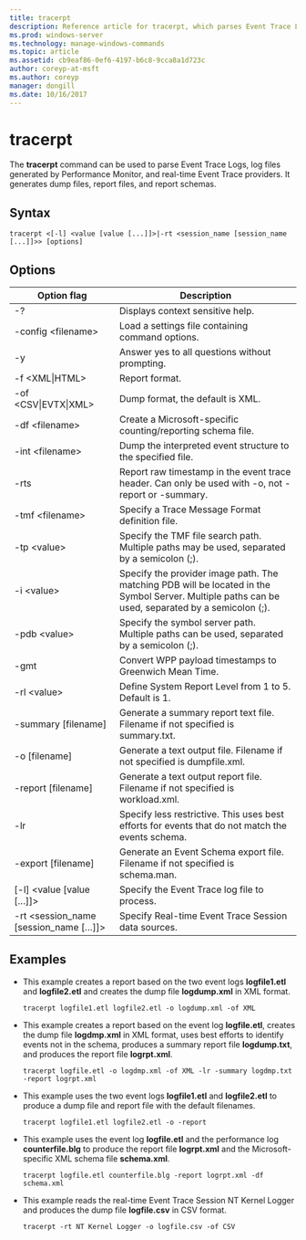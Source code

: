 ```yaml
---
title: tracerpt
description: Reference article for tracerpt, which parses Event Trace Logs, log files generated by Performance Monitor, and real-time Event Trace providers.
ms.prod: windows-server
ms.technology: manage-windows-commands
ms.topic: article
ms.assetid: cb9eaf86-0ef6-4197-b6c8-9cca8a1d723c
author: coreyp-at-msft
ms.author: coreyp
manager: dongill
ms.date: 10/16/2017
---
```


# tracerpt

The **tracerpt** command can be used to parse Event Trace Logs, log files generated by Performance Monitor, and real-time Event Trace providers. It generates dump files, report files, and report schemas.

## Syntax

```
tracerpt <[-l] <value [value [...]]>|-rt <session_name [session_name [...]]>> [options]
```

## Options

|              Option flag               |                                                                    Description                                                                    |
|----------------------------------------|---------------------------------------------------------------------------------------------------------------------------------------------------|
|                   -?                   |                                                         Displays context sensitive help.                                                          |
|          -config \<filename>           |                                                 Load a settings file containing command options.                                                  |
|                   -y                   |                                                  Answer yes to all questions without prompting.                                                   |
|            -f \<XML\|HTML>             |                                                                  Report format.                                                                   |
|         -of \<CSV\|EVTX\|XML>          |                                                         Dump format, the default is XML.                                                          |
|            -df \<filename>             |                                            Create a Microsoft-specific counting/reporting schema file.                                            |
|            -int \<filename>            |                                            Dump the interpreted event structure to the specified file.                                            |
|                  -rts                  |                        Report raw timestamp in the event trace header. Can only be used with -o, not -report or -summary.                         |
|            -tmf \<filename>            |                                                  Specify a Trace Message Format definition file.                                                  |
|              -tp \<value>              |                            Specify the TMF file search path. Multiple paths may be used, separated by a semicolon (;).                            |
|              -i \<value>               | Specify the provider image path. The matching PDB will be located in the Symbol Server. Multiple paths can be used, separated by a semicolon (;). |
|             -pdb \<value>              |                             Specify the symbol server path. Multiple paths can be used, separated by a semicolon (;).                             |
|                  -gmt                  |                                              Convert WPP payload timestamps to Greenwich Mean Time.                                               |
|              -rl \<value>              |                                               Define System Report Level from 1 to 5. Default is 1.                                               |
|          -summary [filename]           |                                  Generate a summary report text file. Filename if not specified is summary.txt.                                   |
|             -o [filename]              |                                      Generate a text output file. Filename if not specified is dumpfile.xml.                                      |
|           -report [filename]           |                                  Generate a text output report file. Filename if not specified is workload.xml.                                   |
|                  -lr                   |                        Specify less restrictive. This uses best efforts for events that do not match the events schema.                         |
|           -export [filename]           |                                  Generate an Event Schema export file. Filename if not specified is schema.man.                                   |
|       [-l] \<value [value […]]>        |                                                   Specify the Event Trace log file to process.                                                    |
| -rt \<session_name [session_name […]]> |                                                Specify Real-time Event Trace Session data sources.                                                |

## Examples

- This example creates a report based on the two event logs **logfile1.etl** and **logfile2.etl** and creates the dump file **logdump.xml** in XML format.
  ```
  tracerpt logfile1.etl logfile2.etl -o logdump.xml -of XML
  ```
- This example creates a report based on the event log **logfile.etl**, creates the dump file **logdmp.xml** in XML format, uses best efforts to identify events not in the schema, produces a summary report file **logdump.txt**, and produces the report file **logrpt.xml**.
  ```
  tracerpt logfile.etl -o logdmp.xml -of XML -lr -summary logdmp.txt -report logrpt.xml
  ```
- This example uses the two event logs **logfile1.etl** and **logfile2.etl** to produce a dump file and report file with the default filenames.
  ```
  tracerpt logfile1.etl logfile2.etl -o -report
  ```
- This example uses the event log **logfile.etl** and the performance log **counterfile.blg** to produce the report file **logrpt.xml** and the Microsoft-specific XML schema file **schema.xml**.
  ```
  tracerpt logfile.etl counterfile.blg -report logrpt.xml -df schema.xml
  ```
- This example reads the real-time Event Trace Session NT Kernel Logger and produces the dump file **logfile.csv** in CSV format.
  ```
  tracerpt -rt NT Kernel Logger -o logfile.csv -of CSV
  ```
